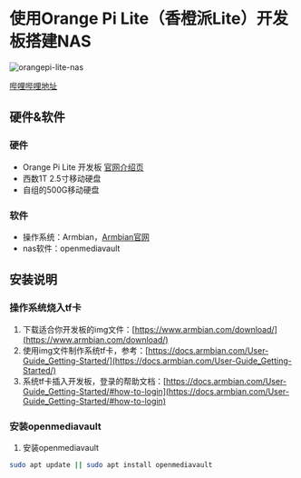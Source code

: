 # 使用Orange Pi Lite（香橙派Lite）开发板搭建NAS

![orangepi-lite-nas](https://i0.hdslb.com/bfs/archive/cbb2694561238a52f81fb6a4ef4d17c993d0637c.jpg@640w_480h)

[哔哩哔哩地址](https://www.bilibili.com/video/BV1FE411774H)

## 硬件&软件

### 硬件

* Orange Pi Lite 开发板 [官网介绍页](http://www.orangepi.cn/html/hardWare/computerAndMicrocontrollers/details/Orange-Pi-Lite.html)
* 西数1T 2.5寸移动硬盘
* 自组的500G移动硬盘

### 软件

* 操作系统：Armbian，[Armbian官网](https://www.armbian.com/orange-pi-lite/)
* nas软件：openmediavault

## 安装说明

### 操作系统烧入tf卡

1. 下载适合你开发板的img文件：[https://www.armbian.com/download/](https://www.armbian.com/download/)
2. 使用img文件制作系统tf卡，参考：[https://docs.armbian.com/User-Guide_Getting-Started/](https://docs.armbian.com/User-Guide_Getting-Started/)
3. 系统tf卡插入开发板，登录的帮助文档：[https://docs.armbian.com/User-Guide_Getting-Started/#how-to-login](https://docs.armbian.com/User-Guide_Getting-Started/#how-to-login)

### 安装openmediavault

1. 安装openmediavault
```sh
sudo apt update || sudo apt install openmediavault
```